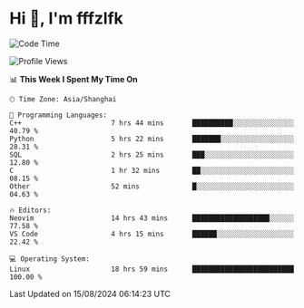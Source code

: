 # Hi 👋, I'm fffzlfk

<!--START_SECTION:waka-->
![Code Time](http://img.shields.io/badge/Code%20Time-902%20hrs%203%20mins-blue)

![Profile Views](http://img.shields.io/badge/Profile%20Views-0-blue)

📊 **This Week I Spent My Time On** 

```text
🕑︎ Time Zone: Asia/Shanghai

💬 Programming Languages: 
C++                      7 hrs 44 mins       ██████████░░░░░░░░░░░░░░░   40.79 % 
Python                   5 hrs 22 mins       ███████░░░░░░░░░░░░░░░░░░   28.31 % 
SQL                      2 hrs 25 mins       ███░░░░░░░░░░░░░░░░░░░░░░   12.80 % 
C                        1 hr 32 mins        ██░░░░░░░░░░░░░░░░░░░░░░░   08.15 % 
Other                    52 mins             █░░░░░░░░░░░░░░░░░░░░░░░░   04.63 % 

🔥 Editors: 
Neovim                   14 hrs 43 mins      ███████████████████░░░░░░   77.58 % 
VS Code                  4 hrs 15 mins       ██████░░░░░░░░░░░░░░░░░░░   22.42 % 

💻 Operating System: 
Linux                    18 hrs 59 mins      █████████████████████████   100.00 % 
```


 Last Updated on 15/08/2024 06:14:23 UTC
<!--END_SECTION:waka-->
